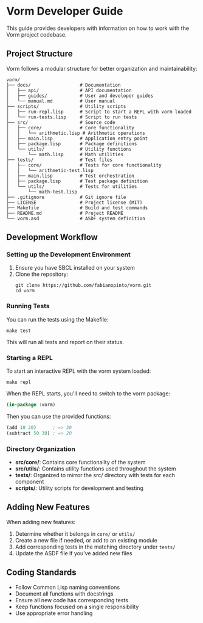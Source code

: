 # Vorm Developer Guide

This guide provides developers with information on how to work with the Vorm project codebase.

## Project Structure

Vorm follows a modular structure for better organization and maintainability:

```
vorm/
├── docs/                  # Documentation
│   ├── api/               # API documentation
│   ├── guides/            # User and developer guides
│   └── manual.md          # User manual
├── scripts/               # Utility scripts
│   ├── run-repl.lisp      # Script to start a REPL with vorm loaded
│   └── run-tests.lisp     # Script to run tests
├── src/                   # Source code
│   ├── core/              # Core functionality
│   │   └── arithmetic.lisp # Arithmetic operations
│   ├── main.lisp          # Application entry point
│   ├── package.lisp       # Package definitions
│   └── utils/             # Utility functions
│       └── math.lisp      # Math utilities
├── tests/                 # Test files
│   ├── core/              # Tests for core functionality
│   │   └── arithmetic-test.lisp
│   ├── main.lisp          # Test orchestration
│   ├── package.lisp       # Test package definition
│   └── utils/             # Tests for utilities
│       └── math-test.lisp
├── .gitignore             # Git ignore file
├── LICENSE                # Project license (MIT)
├── Makefile               # Build and test commands
├── README.md              # Project README
└── vorm.asd               # ASDF system definition
```

## Development Workflow

### Setting up the Development Environment

1. Ensure you have SBCL installed on your system
2. Clone the repository:
   ```
   git clone https://github.com/fabianopinto/vorm.git
   cd vorm
   ```

### Running Tests

You can run the tests using the Makefile:

```
make test
```

This will run all tests and report on their status.

### Starting a REPL

To start an interactive REPL with the vorm system loaded:

```
make repl
```

When the REPL starts, you'll need to switch to the vorm package:

```lisp
(in-package :vorm)
```

Then you can use the provided functions:

```lisp
(add 10 20)      ; => 30
(subtract 50 30) ; => 20
```

### Directory Organization

- **src/core/**: Contains core functionality of the system
- **src/utils/**: Contains utility functions used throughout the system
- **tests/**: Organized to mirror the src/ directory with tests for each component
- **scripts/**: Utility scripts for development and testing

## Adding New Features

When adding new features:

1. Determine whether it belongs in `core/` or `utils/`
2. Create a new file if needed, or add to an existing module
3. Add corresponding tests in the matching directory under `tests/`
4. Update the ASDF file if you've added new files

## Coding Standards

- Follow Common Lisp naming conventions
- Document all functions with docstrings
- Ensure all new code has corresponding tests
- Keep functions focused on a single responsibility
- Use appropriate error handling
